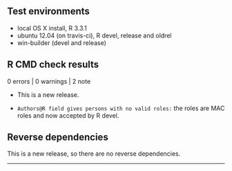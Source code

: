 ## Test environments
* local OS X install, R 3.3.1
* ubuntu 12.04 (on travis-ci), R devel, release and oldrel
* win-builder (devel and release)

## R CMD check results

0 errors | 0 warnings | 2 note

* This is a new release.

* `Authors@R field gives persons with no valid roles:` the roles are MAC roles and now accepted by R devel.

## Reverse dependencies

This is a new release, so there are no reverse dependencies.

---



